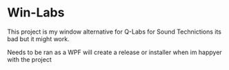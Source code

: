 # Win-Labs

This project is my window alternative for Q-Labs for Sound Technictions its bad but it might work.

Needs to be ran as a WPF will create a release or installer when im happyer with the project
